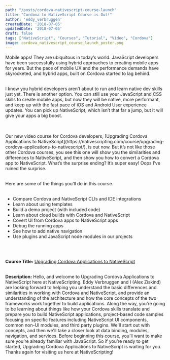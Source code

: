 ```yaml
---
path: "/posts/cordova-nativescript-course-launch"
title: "Cordova to NativeScript Course is Out!"
author: 'eddy_verbruggen'
createdDate: '2018-07-05'
updatedDate: '2018-07-05'
draft: false
tags: ["NativeScript", "Courses", "Tutorial", "Video", "Cordova"]
image: cordova_nativescript_course_launch_poster.png
---
```



Mobile apps! They are ubiquitous in today’s world. JavaScript developers have been successfully using hybrid approaches to creating mobile apps for years. But the pace of mobile UX and the performance demands have skyrocketed, and hybrid apps, built on Cordova started to lag behind.
<br/>
<br/>

I know you hybrid developers aren’t about to run and learn native dev skills just yet. There is another option. You can still use your JavaScript and CSS skills to create mobile apps, but now they will be native, more performant, and keep up with the fast pace of iOS and Android User experience updates. You can pick up NativeScript, which isn’t that far a jump, but it will give your apps a big boost.

<br/>
<br/>
Our new video course for Cordova developers, [Upgrading Cordova Applications to NativeScript](https://nativescripting.com/course/upgrading-cordova-applications-to-nativescript/), is out now. But it’s not like those other Cordova courses, you see this one will show you the similarities and differences to NativeScript, and then show you how to convert a Cordova app to NativeScript. What’s the surprise ending? It’s super easy! Oops I’ve ruined the surprise.
<br/>
<br/>


Here are some of the things you’ll do in this course.
<br/>
<br/>
- Compare Cordova and NativeScript CLIs and IDE integrations
- Learn about using templates
- Build a demo project (with included code)
- Learn about cloud builds with Cordova and NativeScript
- Covert UI from Cordova apps to NativeScript apps
- Debug the running apps
- See how to add native navigation
- Use plugins and JavaScript node modules in our projects



<br/>
<br/>

**Course Title:** <a href="https://nativescripting.com/course/upgrading-cordova-applications-to-nativescript/" target="_blank">Upgrading Cordova Applications to NativeScript</a>
<br/>
<br/>

**Description:** Hello, and welcome to Upgrading Cordova Applications to NativeScript here at NativeScripting. Eddy Verbruggen and I (Alex Ziskind) are looking forward to helping you understand the basic differences and similarities in working with Cordova and NativeScript, and provide an understanding of the architecture and how the core concepts of the two frameworks work together to build applications. Along the way, you’re going to be learning about things like how your Cordova skills translate and prepare you to build NativeScript applications, project-based code samples focusing on specific features including NativeScript UI components, common non-UI modules, and third party plugins. We'll start out with concepts, and then we'll take a closer look at data binding, modules, navigation, and services. Before beginning this course, you’ll want to make sure you’re already familiar with JavaScript. So if you’re ready to get started, Upgrading Cordova Applications to NativeScript is waiting for you. Thanks again for visiting us here at NativeScripting!
<br/>
<br/>





